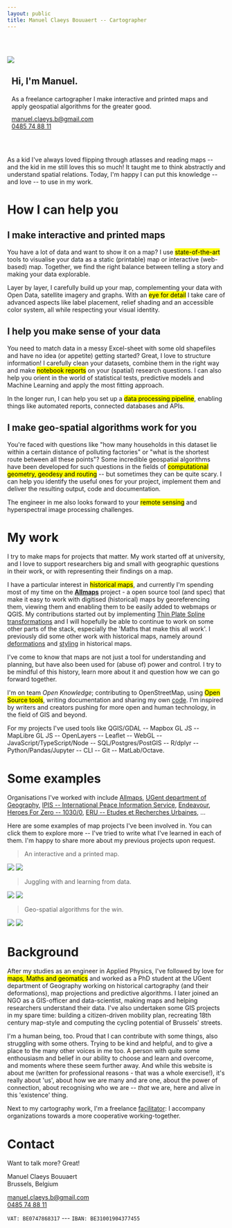 ```yaml
---
layout: public
title: Manuel Claeys Bouuaert -- Cartographer
---
```

<div class="image-box" style="margin-top: 60px; margin-bottom: 60px">
    <img src="img/manuel.jpg">
    <div style="margin:auto 10px">
        <h2>Hi, I'm Manuel.</h2>
        <div style="margin-top: 20px;">
            As a freelance cartographer I make interactive and printed maps and apply geospatial algorithms for the greater good.
        </div>
        <div style="margin-top: 12px;">
            <a href="mailto:manuel.claeys.b@gmail.com" class="email">manuel.claeys.b@gmail.com</a><br>
            <a href="tel:+32485748811" class="phone">0485 74 88 11</a>
        </div>
    </div>
</div>

As a kid I've always loved flipping through atlasses and reading maps -- and the kid in me still loves this so much! It taught me to think abstractly and understand spatial relations. Today, I'm happy I can put this knowledge -- and love -- to use in my work.

# How I can help you

<div class="focus" markdown="1">

## I make interactive and printed maps

You have a lot of data and want to show it on a map? I use <mark>state-of-the-art</mark> tools to visualise your data as a static (printable) map or interactive (web-based) map. Together, we find the right balance between telling a story and making your data explorable.

Layer by layer, I carefully build up your map, complementing your data with Open Data, satellite imagery and graphs. With an <mark>eye for detail</mark> I take care of advanced aspects like label placement, relief shading and an accessible color system, all while respecting your visual identity.

</div>

<div class="focus" markdown="1">

## I help you make sense of your data

You need to match data in a messy Excel-sheet with some old shapefiles and have no idea (or appetite) getting started? Great, I love to structure information! I carefully clean your datasets, combine them in the right way and make <mark>notebook reports</mark> on your (spatial) research questions. I can also help you orient in the world of statistical tests, predictive models and Machine Learning and apply the most fitting approach. 

In the longer run, I can help you set up a <mark>data processing pipeline</mark>, enabling things like automated reports, connected databases and APIs. 

</div>

<div class="focus" markdown="1">

## I make geo-spatial algorithms work for you

You're faced with questions like "how many households in this dataset lie within a certain distance of polluting factories" or "what is the shortest route between all these points"? Some incredible geospatial algorithms have been developed for such questions in the fields of <mark>computational geometry, geodesy and routing</mark> -- but sometimes they can be quite scary. I can help you identify the useful ones for your project, implement them and deliver the resulting output, code and documentation. 

The engineer in me also looks forward to your <mark>remote sensing</mark> and hyperspectral image processing challenges.

</div>

<h1 class="with-margin-top">My work</h1>

I try to make maps for projects that matter. My work started off at university, and I love to support researchers big and small with geographic questions in their work, or with representing their findings on a map.

I have a particular interest in <mark>historical maps</mark>, and currently I'm spending most of my time on the **[Allmaps](https://allmaps.org/)** project - a open source tool (and spec) that make it easy to work with digitised (historical) maps by georeferencing them, viewing them and enabling them to be easily added to webmaps or QGIS. My contributions started out by implementing <a href="/projects/allmaps_thinplatespline" class="internal">Thin Plate Spline transformations</a> and I will hopefully be able to continue to work on some other parts of the stack, especially the 'Maths that make this all work'. I previously did some other work with historical maps, namely around <a href="/projects/academia_ferraris" class="internal">deformations</a> and <a href="/projects/ferrargis" class="internal">styling</a> in historical maps.

I've come to know that maps are not just a tool for understanding and planning, but have also been used for (abuse of) power and control. I try to be mindful of this history, learn more about it and question how we can go forward together.

I'm on team *Open Knowledge*; contributing to OpenStreetMap, using <mark>Open Source tools</mark>, writing documentation and sharing my own [code](https://github.com/mclaeysb). I'm inspired by writers and creators pushing for more open and human technology, in the field of GIS and beyond.

For my projects I've used tools like QGIS/GDAL -- Mapbox GL JS -- MapLibre GL JS -- OpenLayers -- Leaflet -- WebGL -- JavaScript/TypeScript/Node -- SQL/Postgres/PostGIS -- R/dplyr -- Python/Pandas/Jupyter -- CLI -- Git -- MatLab/Octave.

<h1 class="with-margin-top">Some examples</h1>

Organisations I've worked with include [Allmaps](https://allmaps.org/), [UGent department of Geography](http://geoweb.ugent.be/), [IPIS -- International Peace Information Service](https://ipisresearch.be/), [Endeavour](https://endeavours.eu/), [Heroes For Zero -- 1030/0](https://heroesforzero.be/), [ERU -- Etudes et Recherches Urbaines](https://eru-urbanisme.be/), ...

Here are some examples of map projects I've been involved in. You can click them to explore more -- I've tried to write what I've learned in each of them. I'm happy to share more about my previous projects upon request.

> An interactive and a printed map.

<div class="image-box">
    <a href="/projects/ipis_cod_v5.html" class="none"><img src="img/ipis_cod_v5.gif"/></a>
    <a href="/projects/ipis_eaf_bdi.html" class="none"><img src="img/ipis_eaf_bdi.png"/></a>
</div>

> Juggling with and learning from data.

<div class="image-box">
    <a href="/projects/ipis_open.html" class="none"><img src="img/ipis_open.png"/></a>
    <a href="/projects/bikedataproject_centrality.html" class="none"><img src="img/bikedataproject_centrality.png"/></a>
</div>

> Geo-spatial algorithms for the win.

<div class="image-box">
    <a href="/projects/turf-buffer.html" class="none"><img src="img/turf-buffer.png"/></a>
    <a href="/projects/academia_jupyter.html" class="none"><img src="img/academia_jupyter.gif"/></a>
</div>

<h1 class="with-margin-top">Background</h1>

After my studies as an engineer in Applied Physics, I've followed by love for <mark>maps, Maths and geomatics</mark> and worked as a PhD student at the UGent department of Geography working on historical cartography (and their deformations), map projections and predictive algorithms. I later joined an NGO as a GIS-officer and data-scientist, making maps and helping researchers understand their data. I've also undertaken some GIS projects in my spare time: building a citizen-driven mobility plan, recreating 18th century map-style and computing the cycling potential of Brussels' streets.

I'm a human being, too. Proud that I can contribute with some things, also struggling with some others. Trying to be kind and helpful, and to give a place to the many other voices in me too. A person with quite some enthousiasm and belief in our ability to choose and learn and overcome, and moments where these seem further away. And while this website is about me (written for professional reasons - that was a whole exercise!), it's really about 'us', about how we are many and are one, about the power of connection, about recognising who we are -- *that* we are, here and alive in this 'existence' thing.

Next to my cartography work, I'm a freelance <a href="/facili" class="internal">facilitator</a>: I accompany organizations towards a more cooperative working-together.

<h1 class="with-margin-top">Contact</h1>

Want to talk more? Great!

<div class="focus" markdown="1">
Manuel Claeys Bouuaert
<br>Brussels, Belgium

<a href="mailto:manuel.claeys.b@gmail.com" class="email">manuel.claeys.b@gmail.com</a><br>
<a href="tel:+32485748811" class="phone">0485 74 88 11</a>

`VAT: BE0747868317` --- `IBAN: BE31001904377455`
</div>